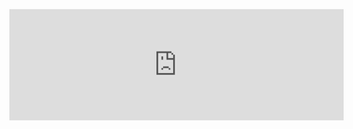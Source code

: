 <!doctype html>
<html>
<body>
  <iframe src="https://tryhackme.com/api/v2/badges/public-profile?userPublicId=3138571" style="border:none;width:600px;height:200px;"></iframe>
</body>
</html>
